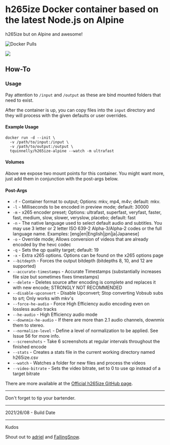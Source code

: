 # h265ize Docker container based on the latest Node.js on Alpine

h265ize but on Alpine and awesome!

![Docker Pulls](https://img.shields.io/docker/pulls/tquinnelly/h265ize-alpine.svg?style=for-the-badge)

[<img src="https://img.shields.io/badge/PayPal-Docker%20Love-informational?style=for-the-badge">](https://www.paypal.com/cgi-bin/webscr?cmd=_s-xclick&hosted_button_id=FMYAA6ZDFC4BE&source=url)

## How-To
### Usage
Pay attention to `/input` and `/output` as these are bind mounted folders that need to exist.

After the container is up, you can copy files into the `input` directory and they will process with the given defaults or user overrides.


#### Example Usage
```
docker run -d --init \
  -v /path/to/input:/input \
  -v /path/to/output:/output \
  tquinnelly/h265ize-alpine --watch -m ultrafast
```
#### Volumes
Above we expose two mount points for this container. You might want more, just add them in conjunction with the post-args below.
#### Post-Args

* `-f` - Container format to output; Options: mkv, mp4, m4v; default: mkv.
* `-l` - Milliseconds to be encoded in preview mode; default: 30000
* `-m` - x265 encoder preset; Options: ultrafast, superfast, veryfast, faster, fast, medium, slow, slower, veryslow, placebo; default: fast
* `-n` - The native language used to select default audio and subtitles. You may use 3 letter or 2 letter ISO 639-2 Alpha-3/Alpha-2 codes or the full language name. Examples: [eng|en|English|jpn|ja|Japanese]
* `-o` - Override mode; Allows conversion of videos that are already encoded by the hevc codec
* `-q` - Sets the qp quality target; default: 19
* `-x` - Extra x265 options. Options can be found on the x265 options page
* `--bitdepth` - Forces the output bitdepth (bitdepths 8, 10, and 12 are supported)
* `--accurate-timestamps` - Accurate Timestamps (substantially increases file size but sometimes fixes timestamps)
* `--delete` - Deletes source after encoding is complete and replaces it with new encode; STRONGLY NOT RECOMMENDED
* `--disable-upconvert` - Disable Upconvert; Stop converting Vobsub subs to srt; Only works with mkv's
* `--force-he-audio` - Force High Efficiency audio encoding even on lossless audio tracks
* `--he-audio` - High Efficiency audio mode
* `--downmix-he-audio` - If there are more than 2.1 audio channels, downmix them to stereo.
* `--normalize-level` - Define a level of normalization to be applied. See Issue 56 for more info.
* `--screenshots` - Take 6 screenshots at regular intervals throughout the finished encode
* `--stats` - Creates a stats file in the current working directory named h265ize.csv
* `--watch` - Watches a folder for new files and process the videos
* `--video-bitrate` - Sets the video bitrate, set to 0 to use qp instead of a target bitrate

There are more available at the [Official h265ize GitHub page](https://github.com/FallingSnow/h265ize#options).
<hr />
Don't forget to tip your bartender.
<hr />
2021/26/08 - Build Date
<hr />
Kudos

Shout out to [adriel](https://github.com/adriel) and [FallingSnow](https://github.com/FallingSnow).